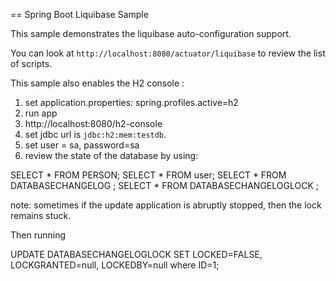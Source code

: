 == Spring Boot Liquibase Sample

This sample demonstrates the liquibase auto-configuration support.

You can look at `http://localhost:8080/actuator/liquibase` to review the list of
scripts.

This sample also enables the H2 console :
1. set application.properties: spring.profiles.active=h2
2. run app
3. http://localhost:8080/h2-console
4. set jdbc url is `jdbc:h2:mem:testdb`.
5. set user = sa, password=sa
6. review the state of the database by using:

SELECT * FROM PERSON;
SELECT * FROM user;
SELECT * FROM DATABASECHANGELOG ;
SELECT * FROM DATABASECHANGELOGLOCK ;


note: sometimes if the update application is abruptly stopped, then the lock remains stuck.

Then running

UPDATE DATABASECHANGELOGLOCK SET LOCKED=FALSE, LOCKGRANTED=null, LOCKEDBY=null where ID=1;